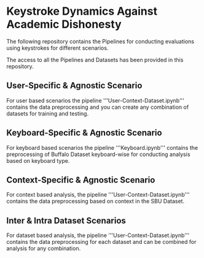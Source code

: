# Keystroke Dynamics Against Academic Dishonesty
The following repository contains the Pipelines for conducting evaluations using keystrokes for different scenarios.

The access to all the Pipelines and Datasets has been provided in this repository.

## User-Specific & Agnostic Scenario
For user based scenarios the pipeline '''User-Context-Dataset.ipynb''' contains the data preprocessing and you can create any combination of datasets for training and testing.

## Keyboard-Specific & Agnostic Scenario
For keyboard based scenarios the pipeline '''Keyboard.ipynb''' contains the preprocessing of Buffalo Dataset keyboard-wise for conducting analysis based on keyboard type.

## Context-Specific & Agnostic Scenario
For context based analysis, the pipeline '''User-Context-Dataset.ipynb''' contains the data preprocessing based on context in the SBU Dataset.

## Inter & Intra Dataset Scenarios
For dataset based analysis, the pipeline '''User-Context-Dataset.ipynb''' contains the data preprocessing for each dataset and can be combined for analysis for any combination.
